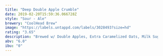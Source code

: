 ```yaml
---
title: "Deep Double Apple Crumble"
date: 2019-02-20T15:59:36.066728Z
style: "Sour - Ale"
brewery: "CoolHead Brew"
image: "https://labels.untappd.com/labels/3028493?size=hd"
rating: "3.65"
description: "Brewed w/ Double Apples, Extra Caramelized Oats, Milk Sugar & Cinnamon"
abv: "6.0"
ibu: "0"
---
```


